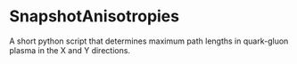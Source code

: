 # SnapshotAnisotropies
A short python script that determines maximum path lengths in quark-gluon plasma in the X and Y directions.

